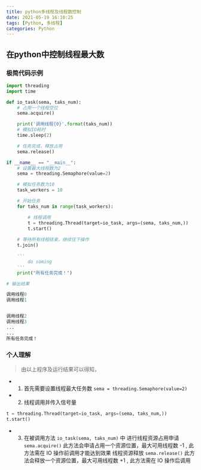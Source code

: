 ```yaml
---
title: python多线程及线程数控制
date: 2021-05-19 16:10:25
tags: [Python, 多线程]
categories: Python
---
```


## 在python中控制线程最大数
### 极简代码示例
```python
import threading
import time

def io_task(sema, taks_num):
    # 占用一个线程空位
    sema.acquire()

    print('调用线程{0}'.format(taks_num))
    # 模拟IO耗时
    time.sleep(2)

    # 任务完成，释放占用
    sema.release()

if __name__ == "__main__":
    # 设置最大线程数为2
    sema = threading.Semaphore(value=2)

    # 模拟任务数为10
    task_workers = 10

    # 开始任务
    for taks_num in range(task_workers):

        # 线程调用
        t = threading.Thread(target=io_task, args=(sema, taks_num,))
        t.start()
    
    # 等待所有线程结束，继续往下操作
    t.join()

    '''
        do soming
    '''
    print("所有任务完成！")

# 输出结果

调用线程0
调用线程1


调用线程2
调用线程3
...
...
所有任务完成！
```

### 个人理解
> 由以上程序及运行结果可以得知，
* 1. 首先需要设置线程最大任务数    `sema = threading.Semaphore(value=2)`
* 2. 线程调用并传入信号量


```python
t = threading.Thread(target=io_task, args=(sema, taks_num,))
t.start()
```


* 3. 在被调用方法 `io_task(sema, taks_num)` 中
进行线程资源占用申请 `sema.acquire()` 此方法会申请占用一个资源位置，最大可用线程数 -1 , 此方法需在 IO 操作前调用才能达到效果
线程资源释放 `sema.release()` 此方法会释放一个资源位置，最大可用线程数 +1 , 此方法需在 IO 操作后调用

